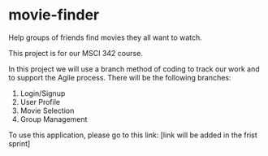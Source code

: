 # movie-finder

Help groups of friends find movies they all want to watch.

This project is for our MSCI 342 course. 

In this project we will use a branch method of coding to track our work and to support the Agile process.  There will be the following branches:
1. Login/Signup
2. User Profile
3. Movie Selection 
4. Group Management
 
To use this application, please go to this link: [link will be added in the frist sprint]
